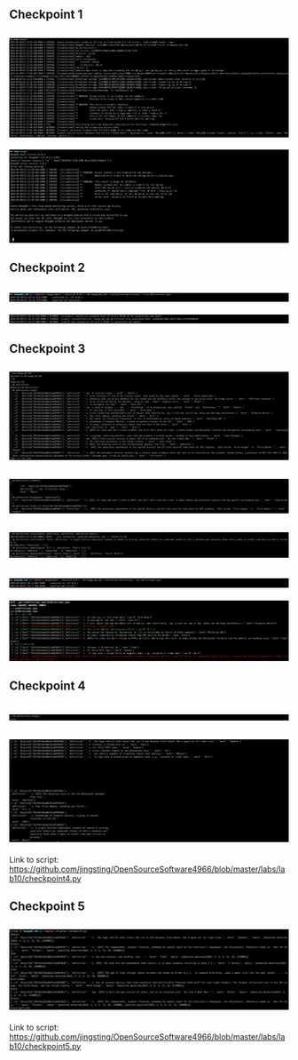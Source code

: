 ## Checkpoint 1
![Alt text](/labs/lab10/resource/mongo1a.png?raw=true "Title")
---
![Alt text](/labs/lab10/resource/mongo1b.png?raw=true "Title")

## Checkpoint 2
![Alt text](/labs/lab10/resource/mongo2a.png?raw=true "Title")
---
![Alt text](/labs/lab10/resource/mongo2b.png?raw=true "Title")

## Checkpoint 3
![Alt text](/labs/lab10/resource/mongo3a.png?raw=true "Title")
---
![Alt text](/labs/lab10/resource/mongo3b.png?raw=true "Title")
---
![Alt text](/labs/lab10/resource/mongo3c.png?raw=true "Title")
---
![Alt text](/labs/lab10/resource/mongo3d.png?raw=true "Title")
---
![Alt text](/labs/lab10/resource/mongo3e.png?raw=true "Title")

## Checkpoint 4
![Alt text](/labs/lab10/resource/mongo4a.png?raw=true "Title")
---
![Alt text](/labs/lab10/resource/mongo4b.png?raw=true "Title")
---
Link to script: https://github.com/jingsting/OpenSourceSoftware4966/blob/master/labs/lab10/checkpoint4.py

## Checkpoint 5
![Alt text](/labs/lab10/resource/mongo5.png?raw=true "Title")
---
Link to script: https://github.com/jingsting/OpenSourceSoftware4966/blob/master/labs/lab10/checkpoint5.py